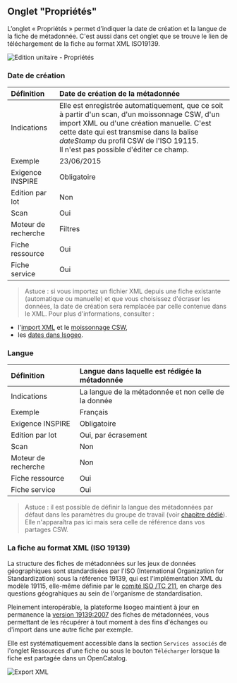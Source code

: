 ## Onglet "Propriétés"

L’onglet « Propriétés » permet d’indiquer la date de création et la langue de la fiche de métadonnée. C'est aussi dans cet onglet que se trouve le lien de téléchargement de la fiche au format XML ISO19139.

![Edition unitaire - Propriétés](/images/inv_edit_one_properties.png "L'édition unitaire - onglet Propriétés")

### <i class="fa fa-file-o"></i> Date de création

| Définition          | Date de création de la métadonnée |
| :------------------ | :------------------------------------------------ |
| Indications         | Elle est enregistrée automatiquement, que ce soit à partir d'un scan, d'un moissonnage CSW, d'un import XML ou d'une création manuelle. C'est cette date qui est transmise dans la balise *dateStamp* du profil CSW de l'ISO 19115.<br />Il n'est pas possible d'éditer ce champ. |
| Exemple             | 23/06/2015                    |
| Exigence INSPIRE    | Obligatoire                   |
| Edition par lot     | Non                           |
| Scan                | Oui                           |
| Moteur de recherche | Filtres                       |
| Fiche ressource     | Oui                           |
| Fiche service       | Oui                           |

> Astuce : si vous importez un fichier XML depuis une fiche existante (automatique ou manuelle) et que vous choisissez d'écraser les données, la date de création sera remplacée par celle contenue dans le XML. Pour plus d'informations, consulter :
* l'[import XML](../../features/documentation/md_import.html) et le [moissonnage CSW](../../features/csw_client/csw_harvest.html),
* les [dates dans Isogeo](../../appendices/different_dates.html).

### Langue

| Définition          | Langue dans laquelle est rédigée la métadonnée       |
| :------------------ | :------------------------------------------------    |
| Indications         | La langue de la métadonnée et non celle de la donnée |
| Exemple             | Français                                             |
| Exigence INSPIRE    | Obligatoire                   |
| Edition par lot     | Oui, par écrasement           |
| Scan                | Non                           |
| Moteur de recherche | Non                           |
| Fiche ressource     | Oui                           |
| Fiche service       | Oui                           |

> Astuce : il est possible de définir la langue des métadonnées par défaut dans les paramètres du groupe de travail (voir [chapitre dédié](../../features/admin/group.html#dfinir-la-langue-des-mtadonnes-par-dfaut)). Elle n'apparaîtra pas ici mais sera celle de référence dans vos partages CSW.

### <i class="fa fa-download"></i> La fiche au format XML (ISO 19139)

La structure des fiches de métadonnées sur les jeux de données géographiques sont standardisées par l'ISO (International Organization for Standardization) sous la référence 19139, qui est l'implémentation XML du modèle 19115, elle-même définie par le [comité ISO /TC 211](https://en.wikipedia.org/wiki/ISO/TC_211), en charge des questions géograhiques au sein de l'organisme de standardisation.

Pleinement interopérable, la plateforme Isogeo maintient à jour en permanence la [version 19139:2007](http://www.iso.org/iso/catalogue_detail.htm?csnumber=32557) des fiches de métadonnées, vous permettant de les récupérer à tout moment à des fins d'échanges ou d'import dans une autre fiche par exemple.

Elle est systématiquement accessible dans la section `Services associés` de l'onglet Ressources d'une fiche ou sous le bouton `Télécharger` lorsque la fiche est partagée dans un OpenCatalog.

![Export XML](/images/xml_export.png "Aperçu d'un export XML19139 d'une fiche Isogeo")
